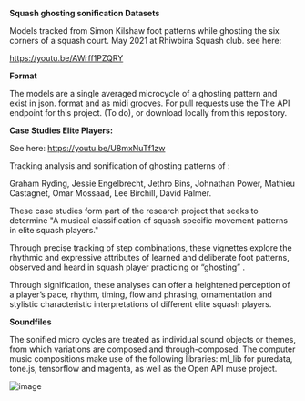 


**Squash ghosting sonification Datasets**

Models tracked from Simon Kilshaw foot patterns while ghosting the six corners of a squash court. May 2021 at Rhiwbina Squash club.
see here:

https://youtu.be/AWrff1PZQRY

**Format**

The models are a single averaged microcycle of a ghosting pattern and exist in json. format and as midi grooves. For pull requests use the The API endpoint for this project. (To do), or download locally from this repository.


**Case Studies Elite Players:**

See here: https://youtu.be/U8mxNuTf1zw

Tracking analysis and sonification of ghosting patterns of :

Graham Ryding,
 Jessie Engelbrecht,
 Jethro Bins,
 Johnathan Power, 
Mathieu Castagnet, 
Omar Mossaad, 
Lee Birchill, 
David Palmer.

These case studies form part of the research project that seeks to determine "A musical classification of squash specific movement patterns in elite squash players."

Through precise tracking of step combinations, these vignettes explore the rhythmic and expressive attributes of learned  and deliberate foot patterns, observed and heard in squash player practicing or “ghosting” . 

Through signification, these analyses can offer a heightened perception of a player’s pace, rhythm, timing,  flow and phrasing,  ornamentation and stylistic characteristic interpretations of different elite squash players. 

**Soundfiles**

The sonified micro cycles are treated as individual sound objects or themes, from which variations are composed and through-composed.
The computer music compositions make use of the following libraries: ml_lib for puredata,  tone.js, tensorflow and magenta, as well as the Open API muse project.


![image](https://user-images.githubusercontent.com/35170999/118810319-a60d4680-b8a3-11eb-9ca9-c1358aae9e63.png)

